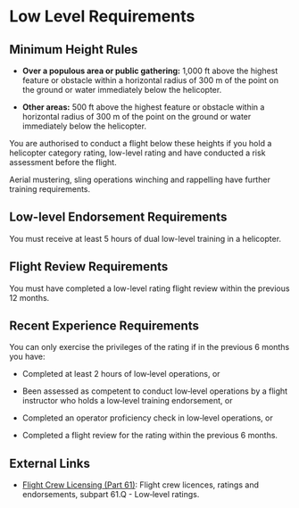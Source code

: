 # Low Level Requirements

## Minimum Height Rules

- **Over a populous area or public gathering:** 1,000 ft above the highest feature or obstacle within a horizontal radius of 300 m of the point on the ground or water immediately below the helicopter.

- **Other areas:**  500 ft above the highest feature or obstacle within a horizontal radius of 300 m of the point on the ground or water immediately below the helicopter.

You are authorised to conduct a flight below these heights if you hold a helicopter category rating, low-level rating and have conducted a risk assessment before the flight. 

Aerial mustering, sling operations winching and rappelling have further training requirements.

## Low-level Endorsement Requirements

You must receive at least 5 hours of dual low-level training in a helicopter.

## Flight Review Requirements

You must have completed a low-level rating flight review  within the previous 12 months.

## Recent Experience Requirements

You can only exercise the privileges of the rating if in the previous 6 months you have:

- Completed at least 2 hours of low‑level operations, or

- Been assessed as competent to conduct low‑level operations by a flight instructor who holds a low‑level training endorsement, or

- Completed an operator proficiency check in low‑level operations, or

- Completed a flight review for the rating within the previous 6 months.



## External Links

- [Flight Crew Licensing (Part 61)](https://www.casa.gov.au/rules/regulatory-framework/casr/part-61-casr-flight-crew-licensing): Flight crew licences, ratings and endorsements, subpart 61.Q - Low‑level ratings.